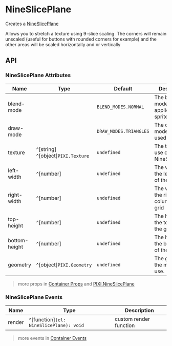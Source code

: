 # NineSlicePlane

Creates a [NineSlicePlane](https://pixijs.download/release/docs/PIXI.NineSlicePlane.html)

Allows you to stretch a texture using 9-slice scaling. The corners will remain unscaled (useful for buttons with rounded corners for example) and the other areas will be scaled horizontally and or vertically

<demo src="./demo/nine-slice-plane.vue" />

## API

### NineSlicePlane Attributes

| Name | Type | Default | Description |
| --- | --- | --- | --- |
| blend-mode | <api-blend-mode /> | `BLEND_MODES.NORMAL` | The blend mode to be applied to the sprite. |
| draw-mode | <api-draw-mode /> | `DRAW_MODES.TRIANGLES` | The draw mode to be used. |
| texture | ^[string] ^[object]`PIXI.Texture` | `undefined` | The texture to use on the NineSlicePlane. |
| left-width | ^[number] | `undefined` | The width of the left column of the grid |
| right-width | ^[number] | `undefined` | The width of the right column of the grid |
| top-height | ^[number] | `undefined` | The height of the top row of the grid |
| bottom-height | ^[number] | `undefined` | The height of the bottom row of the grid |
| geometry | ^[object]`PIXI.Geometry` | `undefined` | The geometry the mesh will use. |

> more props in [Container Props](/guide/elements/container#container-props) and [PIXI.NineSlicePlane](https://pixijs.download/release/docs/PIXI.NineSlicePlane.html)

### NineSlicePlane Events

| Name | Type | Description |
| --- | --- | --- |
| render | ^[function]`(el: NineSlicePlane): void` | custom render function |

> more events in [Container Events](/guide/elements/container#container-events)

<!-- LINKS -->